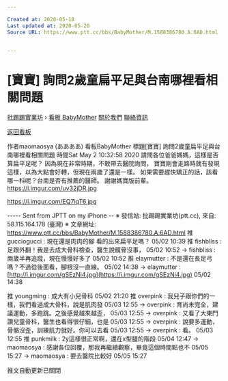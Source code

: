 ```yaml
---

Created at: 2020-05-18
Last updated at: 2020-05-20
Source URL: https://www.ptt.cc/bbs/BabyMother/M.1588386780.A.6AD.html


---
```


# [寶寶] 詢問2歲童扁平足與台南哪裡看相關問題


[批踢踢實業坊](https://www.ptt.cc/bbs/) › [看板 BabyMother](https://www.ptt.cc/bbs/BabyMother/index.html) [關於我們](https://www.ptt.cc/about.html) [聯絡資訊](https://www.ptt.cc/contact.html)

[返回看板](https://www.ptt.cc/bbs/BabyMother/index.html)

作者maomaosya (ああああ)
看板BabyMother
標題\[寶寶\] 詢問2歲童扁平足與台南哪裡看相關問題
時間Sat May 2 10:32:58 2020
請問各位爸爸媽媽，這樣是否算扁平足呢？ 因為現在非常時期，不敢帶去醫院詢問， 寶寶剛會走路時就有發現這樣，以為大點會好轉，但現在兩歲了還是一樣。 如果需要趕快矯正的話，該看哪一科呢？台南是否有推薦的醫師。 謝謝媽寶版前輩。 <https://i.imgur.com/uv32jDR.jpg>

<https://i.imgur.com/EQ7iqT6.jpg>

\----- Sent from JPTT on my iPhone -- ※ 發信站: 批踢踢實業坊(ptt.cc), 來自: 58.115.164.178 (臺灣) ※ 文章網址: <https://www.ptt.cc/bbs/BabyMother/M.1588386780.A.6AD.html>
推 gucciogucci : 現在還是肉肉的腳 看的出來扁平足嗎？ 05/02 10:39
推 fishbliss : 足跟外翻！我是去成大骨科檢查，醫生說髖骨沒事， 05/02 10:52
→ fishbliss : 兩歲半再追蹤，現在慢慢好多了 05/02 10:52
推 elaymutter : 不是還在長足弓嗎？不過從後面看，腳根沒一直線。 05/02 14:38
→ elaymutter : [http://i.imgur.com/gSEzNi4.jpg](https://i.imgur.com/gSEzNi4.jpg) 05/02 14:38

推 youngming : 成大有小兒骨科 05/02 21:20
推 overpink : 我兒子跟你們的一樣，我們看過成大骨科，說是肌肉發 05/03 12:55
→ overpink : 育尚未完全，建議運動，多跑跳。之後感覺越來越歪， 05/03 12:55
→ overpink : 又看了大東門讚兒童骨科，醫生也看得很仔細，也是 05/03 12:55
→ overpink : 說要多運動，骨骼沒歪，訓練肌力就好。你可以去看 05/03 12:55
→ overpink : 看。 05/03 12:55
推 punkmilk : 2y這樣很正常啊，還在x型腿的階段 05/04 12:47
→ maomaosya : 感謝各位回覆，那我再繼續觀察，畢竟這個時間點也不 05/05 15:27
→ maomaosya : 要去醫院比較好 05/05 15:27

推文自動更新已關閉

